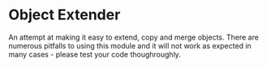 Object Extender
===============

An attempt at making it easy to extend, copy and merge objects. There are numerous pitfalls to using this module and it will not work as expected in many cases - please test your code thoughroughly.
